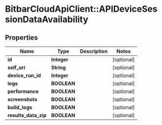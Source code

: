 # BitbarCloudApiClient::APIDeviceSessionDataAvailability

## Properties
Name | Type | Description | Notes
------------ | ------------- | ------------- | -------------
**id** | **Integer** |  | [optional] 
**self_uri** | **String** |  | [optional] 
**device_run_id** | **Integer** |  | [optional] 
**logs** | **BOOLEAN** |  | [optional] 
**performance** | **BOOLEAN** |  | [optional] 
**screenshots** | **BOOLEAN** |  | [optional] 
**build_logs** | **BOOLEAN** |  | [optional] 
**results_data_zip** | **BOOLEAN** |  | [optional] 

